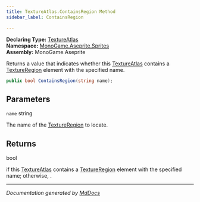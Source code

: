 ```yaml
---
title: TextureAtlas.ContainsRegion Method
sidebar_label: ContainsRegion

---
```


**Declaring Type:** [TextureAtlas](../)  
**Namespace:** [MonoGame.Aseprite.Sprites](../../)  
**Assembly:** MonoGame.Aseprite

Returns a value that indicates whether this [TextureAtlas](../) contains a [TextureRegion](../../../TextureRegion/) element with the specified name.

```csharp
public bool ContainsRegion(string name);
```

## Parameters

`name`  string

The name of the [TextureRegion](../../../TextureRegion/) to locate.

## Returns

bool

 if this [TextureAtlas](../) contains a [TextureRegion](../../../TextureRegion/) element                 with the specified name; otherwise, .

___

*Documentation generated by [MdDocs](https://github.com/ap0llo/mddocs)*
